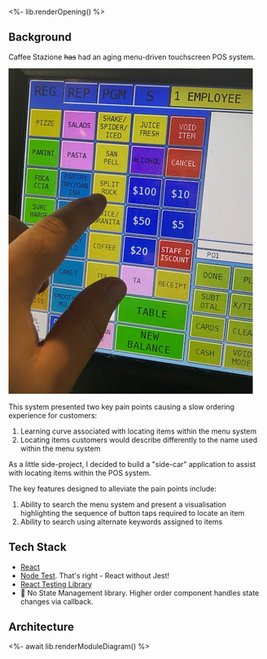 <%- lib.renderOpening() %>

## Background

Caffee Stazione ~~has~~ had an aging menu-driven touchscreen POS system.

![Menu screen](/readme-files/menu-screen.jpg)

This system presented two key pain points causing a slow ordering experience for customers:

1. Learning curve associated with locating items within the menu system
2. Locating items customers would describe differently to the name used within the menu system

As a little side-project, I decided to build a "side-car" application to assist with locating items within the POS system.

The key features designed to alleviate the pain points include:

1. Ability to search the menu system and present a visualisation highlighting the sequence of button taps required to locate an item
2. Ability to search using alternate keywords assigned to items

## Tech Stack

- [React](https://react.dev)
- [Node Test](https://nodejs.org/api/test.html). That's right - React without Jest!
- [React Testing Library](https://testing-library.com/docs/react-testing-library/intro/)
- 🚫 No State Management library. Higher order component handles state changes via callback.

## Architecture

<%- await lib.renderModuleDiagram() %>
